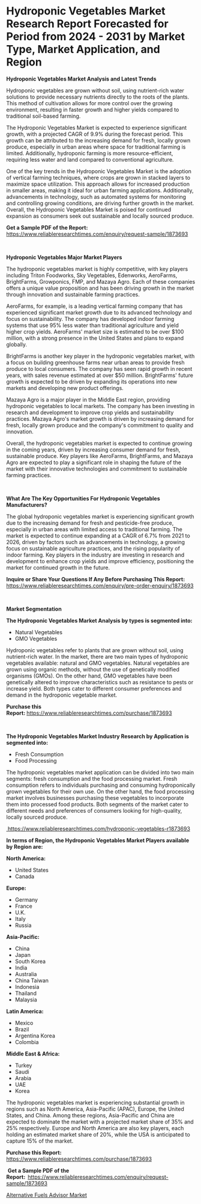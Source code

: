 <p><h1>Hydroponic Vegetables Market Research Report Forecasted for Period from 2024 -  2031 by Market Type, Market Application, and Region</h1></p><p><strong>Hydroponic Vegetables Market Analysis and Latest Trends</strong></p>
<p><p>Hydroponic vegetables are grown without soil, using nutrient-rich water solutions to provide necessary nutrients directly to the roots of the plants. This method of cultivation allows for more control over the growing environment, resulting in faster growth and higher yields compared to traditional soil-based farming.</p><p>The Hydroponic Vegetables Market is expected to experience significant growth, with a projected CAGR of 9.9% during the forecast period. This growth can be attributed to the increasing demand for fresh, locally grown produce, especially in urban areas where space for traditional farming is limited. Additionally, hydroponic farming is more resource-efficient, requiring less water and land compared to conventional agriculture.</p><p>One of the key trends in the Hydroponic Vegetables Market is the adoption of vertical farming techniques, where crops are grown in stacked layers to maximize space utilization. This approach allows for increased production in smaller areas, making it ideal for urban farming applications. Additionally, advancements in technology, such as automated systems for monitoring and controlling growing conditions, are driving further growth in the market. Overall, the Hydroponic Vegetables Market is poised for continued expansion as consumers seek out sustainable and locally sourced produce.</p></p>
<p><strong>Get a Sample PDF of the Report:&nbsp;</strong> <a href="https://www.reliableresearchtimes.com/enquiry/request-sample/1873693">https://www.reliableresearchtimes.com/enquiry/request-sample/1873693</a></p>
<p>&nbsp;</p>
<p><strong>Hydroponic Vegetables Major Market Players</strong></p>
<p><p>The hydroponic vegetables market is highly competitive, with key players including Triton Foodworks, Sky Vegetables, Edenworks, AeroFarms, BrightFarms, Growponics, FMP, and Mazaya Agro. Each of these companies offers a unique value proposition and has been driving growth in the market through innovation and sustainable farming practices.</p><p>AeroFarms, for example, is a leading vertical farming company that has experienced significant market growth due to its advanced technology and focus on sustainability. The company has developed indoor farming systems that use 95% less water than traditional agriculture and yield higher crop yields. AeroFarms' market size is estimated to be over $100 million, with a strong presence in the United States and plans to expand globally.</p><p>BrightFarms is another key player in the hydroponic vegetables market, with a focus on building greenhouse farms near urban areas to provide fresh produce to local consumers. The company has seen rapid growth in recent years, with sales revenue estimated at over $50 million. BrightFarms' future growth is expected to be driven by expanding its operations into new markets and developing new product offerings.</p><p>Mazaya Agro is a major player in the Middle East region, providing hydroponic vegetables to local markets. The company has been investing in research and development to improve crop yields and sustainability practices. Mazaya Agro's market growth is driven by increasing demand for fresh, locally grown produce and the company's commitment to quality and innovation.</p><p>Overall, the hydroponic vegetables market is expected to continue growing in the coming years, driven by increasing consumer demand for fresh, sustainable produce. Key players like AeroFarms, BrightFarms, and Mazaya Agro are expected to play a significant role in shaping the future of the market with their innovative technologies and commitment to sustainable farming practices.</p></p>
<p>&nbsp;</p>
<p><strong>What Are The Key Opportunities For Hydroponic Vegetables Manufacturers?</strong></p>
<p><p>The global hydroponic vegetables market is experiencing significant growth due to the increasing demand for fresh and pesticide-free produce, especially in urban areas with limited access to traditional farming. The market is expected to continue expanding at a CAGR of 6.7% from 2021 to 2026, driven by factors such as advancements in technology, a growing focus on sustainable agriculture practices, and the rising popularity of indoor farming. Key players in the industry are investing in research and development to enhance crop yields and improve efficiency, positioning the market for continued growth in the future.</p></p>
<p><strong>Inquire or Share Your Questions If Any Before Purchasing This Report:</strong> <a href="https://www.reliableresearchtimes.com/enquiry/pre-order-enquiry/1873693">https://www.reliableresearchtimes.com/enquiry/pre-order-enquiry/1873693</a></p>
<p>&nbsp;</p>
<p><strong>Market Segmentation</strong></p>
<p><strong>The Hydroponic Vegetables Market Analysis by types is segmented into:</strong></p>
<p><ul><li>Natural Vegetables</li><li>GMO Vegetables</li></ul></p>
<p><p>Hydroponic vegetables refer to plants that are grown without soil, using nutrient-rich water. In the market, there are two main types of hydroponic vegetables available: natural and GMO vegetables. Natural vegetables are grown using organic methods, without the use of genetically modified organisms (GMOs). On the other hand, GMO vegetables have been genetically altered to improve characteristics such as resistance to pests or increase yield. Both types cater to different consumer preferences and demand in the hydroponic vegetable market.</p></p>
<p><strong>Purchase this Report:&nbsp;</strong><a href="https://www.reliableresearchtimes.com/purchase/1873693">https://www.reliableresearchtimes.com/purchase/1873693</a></p>
<p>&nbsp;</p>
<p><strong>The Hydroponic Vegetables Market Industry Research by Application is segmented into:</strong></p>
<p><ul><li>Fresh Consumption</li><li>Food Processing</li></ul></p>
<p><p>The hydroponic vegetables market application can be divided into two main segments: fresh consumption and the food processing market. Fresh consumption refers to individuals purchasing and consuming hydroponically grown vegetables for their own use. On the other hand, the food processing market involves businesses purchasing these vegetables to incorporate them into processed food products. Both segments of the market cater to different needs and preferences of consumers looking for high-quality, locally sourced produce.</p></p>
<p><a href="https://www.reliableresearchtimes.com/hydroponic-vegetables-r1873693">&nbsp;https://www.reliableresearchtimes.com/hydroponic-vegetables-r1873693</a></p>
<p><strong>In terms of Region, the Hydroponic Vegetables Market Players available by Region are:</strong></p>
<p>
    <p> <strong> North America: </strong>
        <ul>
            <li>United States</li>
            <li>Canada</li>
        </ul>
        </p> 
    <p> <strong> Europe: </strong>
        <ul>
            <li>Germany</li>
            <li>France</li>
            <li>U.K.</li>
            <li>Italy</li>
            <li>Russia</li>
        </ul>
        </p> 
    <p> <strong> Asia-Pacific: </strong>
        <ul>
            <li>China</li>
            <li>Japan</li>
            <li>South Korea</li>
            <li>India</li>
            <li>Australia</li>
            <li>China Taiwan</li>
            <li>Indonesia</li>
            <li>Thailand</li>
            <li>Malaysia</li>
        </ul>
        </p> 
    <p> <strong> Latin America: </strong>
        <ul>
            <li>Mexico</li>
            <li>Brazil</li>
            <li>Argentina Korea</li>
            <li>Colombia</li>
        </ul>
        </p> 
    <p> <strong> Middle East & Africa: </strong>
        <ul>
            <li>Turkey</li>
            <li>Saudi</li>
            <li>Arabia</li>
            <li>UAE</li>
            <li>Korea</li>
        </ul>
    </p>
    </p>
<p><p>The hydroponic vegetables market is experiencing substantial growth in regions such as North America, Asia-Pacific (APAC), Europe, the United States, and China. Among these regions, Asia-Pacific and China are expected to dominate the market with a projected market share of 35% and 25% respectively. Europe and North America are also key players, each holding an estimated market share of 20%, while the USA is anticipated to capture 15% of the market.</p></p>
<p><strong>Purchase this Report: </strong><a href="https://www.reliableresearchtimes.com/purchase/1873693">https://www.reliableresearchtimes.com/purchase/1873693</a></p>
<p>&nbsp;<strong>Get a Sample PDF of the Report:&nbsp;&nbsp;</strong><a href="https://www.reliableresearchtimes.com/enquiry/request-sample/1873693">https://www.reliableresearchtimes.com/enquiry/request-sample/1873693</a></p>
<p><strong></strong></p>
<p><p><a href="https://issuu.com/reportprime-2/docs/alternative-fuels-advisor-market-size-2030.pptx">Alternative Fuels Advisor Market</a></p></p>